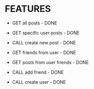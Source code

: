 # FEATURES

 - GET all posts - DONE
 - GET specific user posts - DONE
 - CALL create new post - DONE

 - GET friends from user - DONE
 - GET posts from user friends - DONE
 - CALL add friend - DONE

 - CALL create user - DONE
